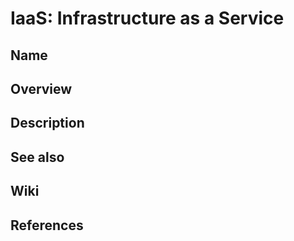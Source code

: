 # IaaS: Infrastructure as a Service

## Name

## Overview

## Description

## See also

## Wiki

## References
